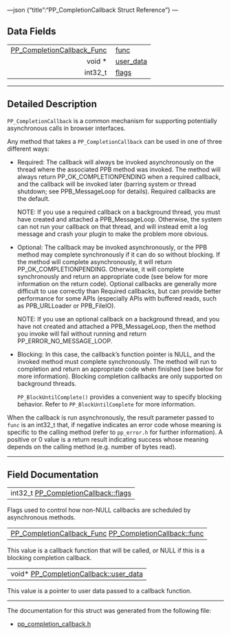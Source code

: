 —json {“title”:“PP\_CompletionCallback Struct Reference”} —

Data Fields
-----------

<table><tbody><tr class="odd"><td style="text-align: right;"><a href="/docs/native-client/pepper_beta/c/group___typedefs#ga6fe12e1a41df5e10103a811036d4d8d2" class="el">PP_CompletionCallback_Func</a> </td><td><a href="/docs/native-client/pepper_beta/c/struct_p_p___completion_callback#ac8919fd5c44ffdde5e659b51bc696ed4" class="el">func</a></td></tr><tr class="even"><td style="text-align: right;">void * </td><td><a href="/docs/native-client/pepper_beta/c/struct_p_p___completion_callback#a7a35a0fdb8e1c49c738e29bbc93066cb" class="el">user_data</a></td></tr><tr class="odd"><td style="text-align: right;">int32_t </td><td><a href="/docs/native-client/pepper_beta/c/struct_p_p___completion_callback#a4bd2d9440bc8dc18eeeca2d464156a38" class="el">flags</a></td></tr></tbody></table>

------------------------------------------------------------------------

<span id="details" class="anchor" style="margin: 0;"></span>

Detailed Description
--------------------

`PP_CompletionCallback` is a common mechanism for supporting potentially asynchronous calls in browser interfaces.

Any method that takes a `PP_CompletionCallback` can be used in one of three different ways:

-   Required: The callback will always be invoked asynchronously on the thread where the associated PPB method was invoked. The method will always return PP\_OK\_COMPLETIONPENDING when a required callback, and the callback will be invoked later (barring system or thread shutdown; see PPB\_MessageLoop for details). Required callbacks are the default.

    NOTE: If you use a required callback on a background thread, you must have created and attached a PPB\_MessageLoop. Otherwise, the system can not run your callback on that thread, and will instead emit a log message and crash your plugin to make the problem more obvious.

<!-- -->

-   Optional: The callback may be invoked asynchronously, or the PPB method may complete synchronously if it can do so without blocking. If the method will complete asynchronously, it will return PP\_OK\_COMPLETIONPENDING. Otherwise, it will complete synchronously and return an appropriate code (see below for more information on the return code). Optional callbacks are generally more difficult to use correctly than Required callbacks, but can provide better performance for some APIs (especially APIs with buffered reads, such as PPB\_URLLoader or PPB\_FileIO).

    NOTE: If you use an optional callback on a background thread, and you have not created and attached a PPB\_MessageLoop, then the method you invoke will fail without running and return PP\_ERROR\_NO\_MESSAGE\_LOOP.

<!-- -->

-   Blocking: In this case, the callback’s function pointer is NULL, and the invoked method must complete synchronously. The method will run to completion and return an appropriate code when finished (see below for more information). Blocking completion callbacks are only supported on background threads.

    `PP_BlockUntilComplete()` provides a convenient way to specify blocking behavior. Refer to `PP_BlockUntilComplete` for more information.

When the callback is run asynchronously, the result parameter passed to `func` is an int32\_t that, if negative indicates an error code whose meaning is specific to the calling method (refer to `pp_error.h` for further information). A positive or 0 value is a return result indicating success whose meaning depends on the calling method (e.g. number of bytes read).

------------------------------------------------------------------------

Field Documentation
-------------------

<span id="a4bd2d9440bc8dc18eeeca2d464156a38" class="anchor" style="margin: 0;"></span>

<table><tbody><tr class="odd"><td>int32_t <a href="/docs/native-client/pepper_beta/c/struct_p_p___completion_callback#a4bd2d9440bc8dc18eeeca2d464156a38" class="el">PP_CompletionCallback::flags</a></td></tr></tbody></table>

Flags used to control how non-NULL callbacks are scheduled by asynchronous methods.

<span id="ac8919fd5c44ffdde5e659b51bc696ed4" class="anchor" style="margin: 0;"></span>

<table><tbody><tr class="odd"><td><a href="/docs/native-client/pepper_beta/c/group___typedefs#ga6fe12e1a41df5e10103a811036d4d8d2" class="el">PP_CompletionCallback_Func</a> <a href="/docs/native-client/pepper_beta/c/struct_p_p___completion_callback#ac8919fd5c44ffdde5e659b51bc696ed4" class="el">PP_CompletionCallback::func</a></td></tr></tbody></table>

This value is a callback function that will be called, or NULL if this is a blocking completion callback.

<span id="a7a35a0fdb8e1c49c738e29bbc93066cb" class="anchor" style="margin: 0;"></span>

<table><tbody><tr class="odd"><td>void* <a href="/docs/native-client/pepper_beta/c/struct_p_p___completion_callback#a7a35a0fdb8e1c49c738e29bbc93066cb" class="el">PP_CompletionCallback::user_data</a></td></tr></tbody></table>

This value is a pointer to user data passed to a callback function.

------------------------------------------------------------------------

The documentation for this struct was generated from the following file:

-   <a href="/docs/native-client/pepper_beta/c/pp__completion__callback_8h/" class="el">pp_completion_callback.h</a>
